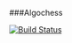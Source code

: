 ###Algochess

[![Build Status](https://travis-ci.org/TomBPotochek/algochess.svg?branch=master)](https://travis-ci.org/TomBPotochek/algochess)
